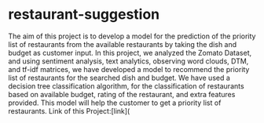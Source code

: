 # restaurant-suggestion

The aim of this project is to develop a model for the prediction of the priority list of restaurants from the available restaurants by taking the dish and budget as customer input. In this project, we analyzed the Zomato Dataset, and using sentiment analysis, text analytics, observing word clouds, DTM, and tf-idf matrices, we have developed a model to recommend the priority list of restaurants for the searched dish and budget. We have used a decision tree classification algorithm, for the classification of restaurants based on available budget, rating of the restaurant, and extra features provided. This model will help the customer to get a priority list of restaurants.
Link of this Project:[link](
